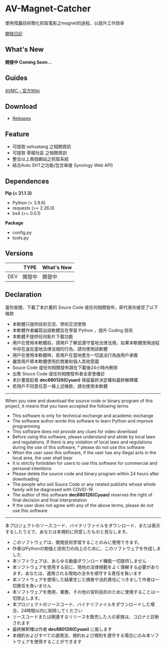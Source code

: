 # AV-Magnet-Catcher
使用爬蟲技術簡化抓取電影之magnet的過程，以提升工作效率

[開發日記](https://github.com/dec880126/AV-Magnet-Catcher/blob/main/developmentDiary.md)

## What's New
**開發中 Coming Soon...**

## Guides

[AVMC - 官方Wiki](https://github.com/dec880126/AV-Magnet-Catcher/wiki)

## Download

 - [Releases](https://github.com/dec880126/AV-Magnet-Catcher/releases)

## Feature
 - 可提取 sehuatang 之相關資訊
 - 可提取 草榴社區 之相關資訊
 - 整合以上兩個網站之抓取系統
 - 結合Auto SHT之功能(包含串接 Synology Web API)

## Dependences
**Pip (= 21.1.3)**
 - Python (= 3.9.6)
 - requests (>= 2.26.0)
 - bs4 (>= 0.0.1)

**Package**
 - config.py
 - tools.py

## Versions
|     | TYPE | What's New |
|-----|------|------------|
| DEV | 開發中  | 開發中        |

## Declaration 

當你查閱、下載了本計畫的 Souce Code 或任何相關發布，即代表你接受了以下條款

* 本軟體只提供技術交流、學術交流使用
* 本軟體作者編寫出該軟體旨在學習 Python ，提升 Coding 技術
* 本軟體不提供任何影片下載功能
* 用戶在使用本軟體前，請用戶了解並遵守當地法律法規，如果本軟體使用過程中存在違反當地法律法規的行為，請勿使用該軟體
* 用戶在使用本軟體時，若用戶在當地產生一切違法行為由用戶承擔
* 嚴禁用戶將本軟體使用於商業和個人其他意圖
* Souce Code 或任何相關發布請在下載後24小時內刪除
* 出售 Souce Code 或任何相關發布者全家會確診
* 本計畫發起者 **dec880126(Cyuan)** 保留最終決定權和最終解釋權
* 若用戶不同意任意一條上述條款，請勿使用本軟體
---
When you view and download the source code or binary program of this project, it means that you have accepted the following terms

* This software is only for technical exchange and academic exchange
* The software author wrote this software to learn Python and improve programming
* This software does not provide any clues for video download
* Before using this software, please understand and abide by local laws and regulations. If there is any violation of local laws and regulations during the use of this software, * please do not use this software  
* When the user uses this software, if the user has any illegal acts in the local area, the user shall bear
* It is strictly forbidden for users to use this software for commercial and personal intentions
* Please delete the source code and binary program within 24 hours after downloading
* The people who sell Souce Code or any related publishs whose whole family will be diagnosed with COVID-19
* The author of this software **dec880126(Cyuan)** reserves the right of final decision and final interpretation
* If the user does not agree with any of the above terms, please do not use this software
---
本プロジェクトのソースコード、バイナリファイルをダウンロード、または表示するしたうえで、あなたは本規約に同意したものと見なします。
* このソフトウェアは、開発技術学習することのみに使用できます。
* 作者はPythonの勉強と技術力の向上のために、このソフトウェアを作成しました
* 本ソフトウェアは、あらゆる動画ダウンロード機能一切提供しません
* 本ソフトウェアを使用する前に、現地の法律規範をよく理解する必要があります。あなたは、適用される現地の法令を順守する責任を負います
* 本ソフトウェアを使用した結果生じた損害や法的責任につきまして作者は一切責任を負いません
* 本ソフトウェアを商用、業務、その他の営利目的のために使用することは一切禁止します。
* 本プロジェクトのソースコード、バイナリファイルをダウンロードした場合、24時間以内に削除してください
* ソースコードまたは関連するリリースを販売した人の家族は、コロナと診断されます
* 最終解釈権は作者 **dec880126(Cyuan)** に属します
* 本規約およびすべての適用法、規約および規則を遵守する場合にのみ本ソフトウェアを使用することができます
